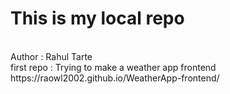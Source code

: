 # This is my local repo
<br>
Author : Rahul Tarte
<br>
first repo : Trying to make a weather app frontend<br>
 https://raowl2002.github.io/WeatherApp-frontend/
